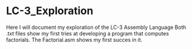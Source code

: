 # LC-3_Exploration
Here I will document my exploration of the LC-3 Assembly Language
Both .txt files show my first tries at developing a program that computes factorials.
The Factorial.asm shows my first succes in it.
